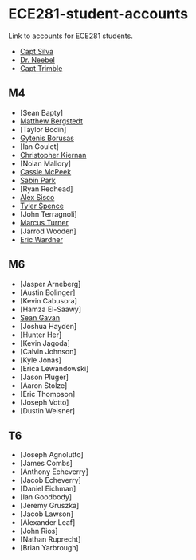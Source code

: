 ECE281-student-accounts
=======================

Link to accounts for ECE281 students.

- [Capt Silva](https://www.github.com/sivwizinbiznilva)
- [Dr. Neebel](https://github.com/drdanial)
- [Capt Trimble](https://github.com/vtrimble)

## M4

- [Sean Bapty]
- [Matthew Bergstedt](https://github.com/mbergstedt)
- [Taylor Bodin]
- [Gytenis Borusas](https://www.github.com/gytenis98)
- [Ian Goulet]
- [Christopher Kiernan](https://github.com/ChrisMKiernan)
- [Nolan Mallory]
- [Cassie McPeek](https://github.com/CassieMcPeek)
- [Sabin Park](https://github.com/sabinpark)
- [Ryan Redhead]
- [Alex Sisco](https://github.com/alexsisco714)
- [Tyler Spence](https://github.com/TylerSpence)
- [John Terragnoli]
- [Marcus Turner](https://github.com/MTurner94)
- [Jarrod Wooden]
- [Eric Wardner](https://github.com/EricWardner)

## M6

- [Jasper Arneberg]
- [Austin Bolinger]
- [Kevin Cabusora]
- [Hamza El-Saawy]
- [Sean Gavan](https://github.com/SeanGavan)
- [Joshua Hayden]
- [Hunter Her]
- [Kevin Jagoda]
- [Calvin Johnson]
- [Kyle Jonas]
- [Erica Lewandowski]
- [Jason Pluger]
- [Aaron Stolze]
- [Eric Thompson]
- [Joseph Votto]
- [Dustin Weisner]

## T6

- [Joseph Agnolutto]
- [James Combs]
- [Anthony Echeverry]
- [Jacob Echeverry]
- [Daniel Eichman]
- [Ian Goodbody]
- [Jeremy Gruszka]
- [Jacob Lawson]
- [Alexander Leaf]
- [John Rios]
- [Nathan Ruprecht]
- [Brian Yarbrough]

